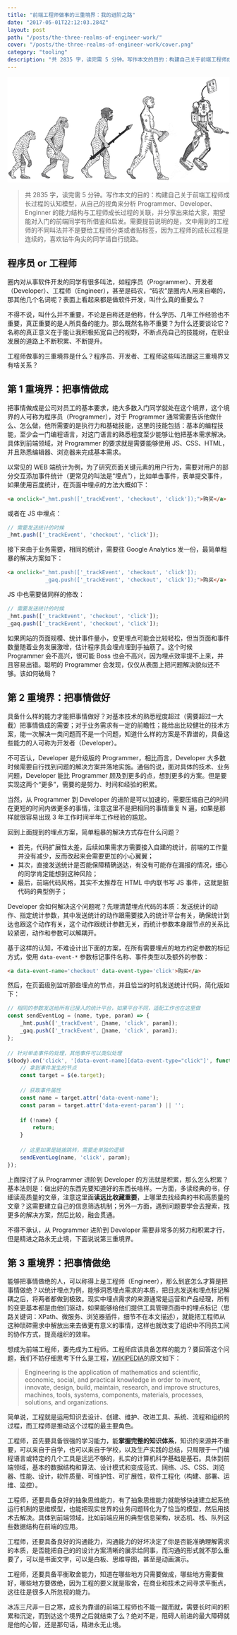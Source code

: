 ```yaml
---
title: "前端工程师做事的三重境界：我的进阶之路"
date: "2017-05-01T22:12:03.284Z"
layout: post
path: "/posts/the-three-realms-of-engineer-work/"
cover: "/posts/the-three-realms-of-engineer-work/cover.png"
category: "tooling"
description: "共 2835 字，读完需 5 分钟。写作本文的目的：构建自己关于前端工程师成长过程的认知模型，从自己的视角来分析 Programmer、Developer、Enginner 的能力结构与工程师成长过程的关联，并分享出来给大家，期望能对入门的前端同学有所借鉴和启发。需要提前说明的是，文中用到的工程师的不同叫法并不是要给工程师分类或者贴标签，因为工程师的成长过程是连续的，喜欢钻牛角尖的同学请自行绕路。"
---
```


![cover](./cover.png)

> 共 2835 字，读完需 5 分钟。写作本文的目的：构建自己关于前端工程师成长过程的认知模型，从自己的视角来分析 Programmer、Developer、Enginner 的能力结构与工程师成长过程的关联，并分享出来给大家，期望能对入门的前端同学有所借鉴和启发。需要提前说明的是，文中用到的工程师的不同叫法并不是要给工程师分类或者贴标签，因为工程师的成长过程是连续的，喜欢钻牛角尖的同学请自行绕路。

## 程序员 or 工程师

圈内对从事软件开发的同学有很多叫法，如程序员（Programmer）、开发者（Developer）、工程师（Engineer），甚至是码农，“码农”是圈内人用来自嘲的，那其他几个名词呢？表面上看起来都是做软件开发，叫什么真的重要么？

不得不说，叫什么并不重要，不论是自称还是他称，什么学历、几年工作经验也不重要，真正重要的是人所具备的能力。那么既然名称不重要？为什么还要谈论它？名称的真正意义在于能让我积极拓宽自己的视野，不断点亮自己的技能树，在职业发展的道路上不断积累、不断提升。

工程师做事的三重境界是什么？程序员、开发者、工程师这些叫法跟这三重境界又有啥关系？

## 第 1 重境界：把事情做成

把事情做成是公司对员工的基本要求，绝大多数入门同学就处在这个境界，这个境界的人可称为程序员（Programmer），对于 Programmer 通常需要告诉他做什么、怎么做，他所需要的是执行力和基础技能，这里的技能包括：基本的编程技能，至少会一门编程语言，对这门语言的熟悉程度至少能够让他把基本需求解决。具体到前端领域，对 Programmer 的要求就是需要能够使用 JS、CSS、HTML，并且熟悉编辑器、浏览器来完成基本需求。

以常见的 WEB 端统计为例，为了研究页面关键元素的用户行为，需要对用户的部分交互添加事件统计（更常见的叫法是“埋点”），比如单击事件，表单提交事件，如果使用百度统计，在页面中埋点的方法大概如下：

```html
<a onclick="_hmt.push(['_trackEvent', 'checkout', 'click']);">购买</a>
```

或者在 JS 中埋点：

```javascript
// 需要发送统计的时候
_hmt.push(['_trackEvent', 'checkout', 'click']);
```

接下来由于业务需要，相同的统计，需要往 Google Analytics 发一份，最简单粗暴的解决方案如下：

```html
<a onclick="_hmt.push(['_trackEvent', 'checkout', 'click']);
            _gaq.push(['_trackEvent', 'checkout', 'click']);">购买</a>
```

JS 中也需要做同样的修改：

```javascript
// 需要发送统计的时候
_hmt.push(['_trackEvent', 'checkout', 'click']);
_gaq.push(['_trackEvent', 'checkout', 'click']);
```

如果网站的页面规模、统计事件量小，变更埋点可能会比较轻松，但当页面和事件数量随着业务发展激增，估计程序员会埋点埋到手抽筋了。这个时候 Programmer 会不高兴，很可能 Boss 也会不高兴，因为埋点效率提不上来，并且容易出错。聪明的 Programmer 会发现，仅仅从表面上把问题解决貌似还不够。该如何破局？

## 第 2 重境界：把事情做好

具备什么样的能力才能把事情做好？对基本技术的熟悉程度超过（需要超过一大截）把事情做成的需要；对于业务需求有一定的前瞻性；能给出比较健壮的技术方案，能一次解决一类问题而不是一个问题，知道什么样的方案是不靠谱的，具备这些能力的人可称为开发者（Developer）。

不可否认，Developer 是升级版的 Programmer，相比而言，Developer 大多数时候需要自行找到问题的解决方案并落地实施。通俗的说，面对具体的技术、业务问题，Developer 能比 Programmer 顾及到更多的点，想到更多的方案。但是要实现这两个“更多”，需要的是努力、时间和经验的积累。

当然，从 Programmer 到 Developer 的进阶是可以加速的，需要压缩自己的时间在更短的时间内做更多的事情，注意这里不是把相同的事情重复 N 遍，如果是那样就很容易出现 3 年工作时间半年工作经验的尴尬。

回到上面提到的埋点方案，简单粗暴的解决方式存在什么问题？

* 首先，代码扩展性太差，后续如果需求方需要接入自建的统计，前端的工作量并没有减少，反而改起来会需要更加的小心翼翼；
* 其次，直接发送统计是否能保障精确送达，有没有可能存在漏报的情况，细心的同学肯定能想到这种风险；
* 最后，前端代码风格，其实不太推荐在 HTML 中内联书写 JS 事件，这就是脏代码的典型例子；

Developer 会如何解决这个问题呢？先理清楚埋点代码的本质：发送统计的动作、指定统计参数，其中发送统计的动作跟需要接入的统计平台有关，确保统计到达也跟这个动作有关，这个动作跟统计参数无关，而统计参数本身跟节点的关系比较紧密，动作和参数可以解耦开。

基于这样的认知，不难设计出下面的方案，在所有需要埋点的地方约定参数的标记方式，使用 `data-event-*` 参数标记事件名称、事件类型以及额外的参数：

```html
<a data-event-name='checkout' data-event-type='click'>购买</a>
```

然后，在页面级别监听那些埋点的节点，并且恰当的时机发送统计代码，简化版如下：

```javascript
// 相同的参数发送给所有已接入的统计平台，如果平台不同，适配工作也在这里做
const sendEventLog = (name, type, param) => {
    _hmt.push(['_trackEvent', name, 'click', param]);
    _gaq.push(['_trackEvent', name, 'click', param]);
};

// 针对单击事件的处理，其他事件可以类似处理
$(body).on('click', '[data-event-name][data-event-type="click"]', function (e) {
    // 拿到事件发生的节点
    const target = $(e.target);

    // 获取事件属性
    const name = target.attr('data-event-name');
    const param = target.attr('data-event-param') || '';

    if (!name) {
        return;
    }

    // 这里如果是链接跳转，需要走单独的逻辑
    sendEventLog(name, 'click', param);
});
```

上面探讨了从 Programmer 进阶到 Developer 的方法就是积累，那么怎么积累？基本法则是：做出好的东西先要知道好的东西长啥样。一方面，多读经典的书，仔细读高质量的文章，注意这里面**读远比收藏重要**，上哪里去找经典的书和高质量的文章？这需要建立自己的信息筛选机制；另外一方面，遇到问题要学会去搜索，找更多的解决方案，然后比较，融会贯通。

不得不承认，从 Programmer 进阶到 Developer 需要非常多的努力和积累才行，但是精进之路永无止境，下面说说第三重境界。

## 第 3 重境界：把事情做绝

能够把事情做绝的人，可以称得上是工程师（Engineer），那么到底怎么才算是把事情做绝？以统计埋点为例，能够洞悉埋点需求的本质，把日志发送和埋点标记解耦之后，将两者都做到极致。现实中埋点需求的来源通常是运营和产品经理，所有的变更基本都是由他们驱动，如果能够给他们提供工具管理页面中的埋点标记（思路关键词：XPath、微服务、浏览器插件，细节不在本文描述），就能把工程师从这种琐碎需求中解放出来去做更有意义的事情，这样也就改变了组织中不同员工间的协作方式，提高组织的效率。

想成为前端工程师，要先成为工程师。工程师应该具备怎样的能力？要回答这个问题，我们不妨仔细思考下什么是工程，[WIKIPEDIA](https://en.wikipedia.org/wiki/Engineering)的原文如下：

> Engineering is the application of mathematics and scientific, economic, social, and practical knowledge in order to invent, innovate, design, build, maintain, research, and improve structures, machines, tools, systems, components, materials, processes, solutions, and organizations.

简单说，工程就是运用知识去设计、创建、维护、改进工具、系统、流程和组织的过程，而工程师是推动这个过程的最主要角色。

工程师，首先要具备很强的学习能力，能**掌握完整的知识体系**，知识的来源并不重要，可以来自于自学，也可以来自于学校，以及生产实践的总结，只局限于一门编程语言或特定的几个工具是远远不够的，扎实的计算机科学基础是基石。具体到前端领域，基本的数据结构和算法、设计模式和变成范式、网络、JS、CSS、浏览器、性能、设计，软件质量、可维护性、可扩展性，软件工程化（构建、部署、运维、监控）。

工程师，还要具备良好的抽象思维能力，有了抽象思维能力就能够快速建立起系统运行机制的思维模型，也能把现实世界的业务问题转化为了恰当的模型，然后用技术去解决。具体到前端领域，比如前端应用的典型信息架构，状态机、栈、队列这些数据结构在前端的应用。

工程师，还要具备良好的沟通能力，沟通能力的好坏决定了你是否能准确理解需求的本质，是否能把自己的的设计方案清晰的展示给同事，而沟通的形式就不那么重要了，可以是书面文字，可以是白板、思维导图，甚至是动画演示。

工程师，还要具备平衡取舍能力，知道在哪些地方只需要做成，哪些地方需要做好，哪些地方要做绝，因为工程的要义就是取舍，在商业和技术之间寻求平衡点，这往往是很多人所忽视的能力。

冰冻三尺非一日之寒，成长为靠谱的前端工程师也不能一蹴而就，需要长时间的积累和沉淀，而到达这个境界之后就结束了么？绝对不是，阻碍人前进的最大障碍就是他的心智，还是那句话，精进永无止境。
